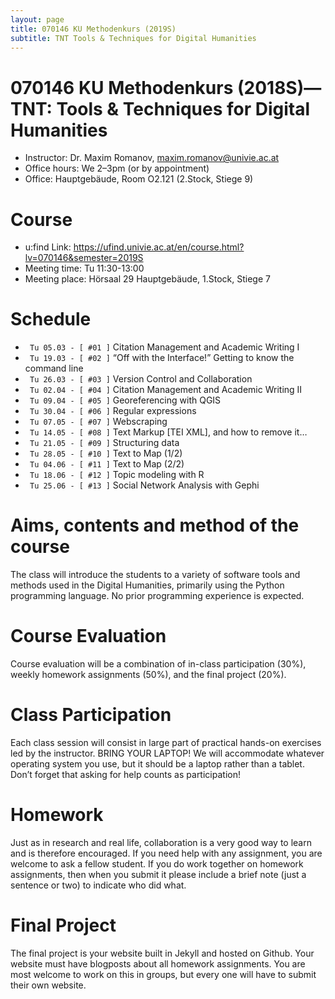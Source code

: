 ```yaml
---
layout: page
title: 070146 KU Methodenkurs (2019S)
subtitle: TNT Tools & Techniques for Digital Humanities
---
```


# 070146 KU Methodenkurs (2018S)—TNT: Tools & Techniques for Digital Humanities

* Instructor: Dr. Maxim Romanov, [maxim.romanov@univie.ac.at](maxim.romanov@univie.ac.at)
* Office hours: We 2–3pm (or by appointment)
* Office: Hauptgebäude, Room O2.121 (2.Stock, Stiege 9)

# Course

* u:find Link: <https://ufind.univie.ac.at/en/course.html?lv=070146&semester=2019S>
* Meeting time: Tu 11:30-13:00
* Meeting place: Hörsaal 29 Hauptgebäude, 1.Stock, Stiege 7

# Schedule

- ` Tu 05.03 - [ #01 ]` Citation Management and Academic Writing I
- ` Tu 19.03 - [ #02 ]` “Off with the Interface!” Getting to know the command line
- ` Tu 26.03 - [ #03 ]` Version Control and Collaboration
- ` Tu 02.04 - [ #04 ]` Citation Management and Academic Writing II
- ` Tu 09.04 - [ #05 ]` Georeferencing with QGIS
- ` Tu 30.04 - [ #06 ]` Regular expressions
- ` Tu 07.05 - [ #07 ]` Webscraping
- ` Tu 14.05 - [ #08 ]` Text Markup [TEI XML], and how to remove it…
- ` Tu 21.05 - [ #09 ]` Structuring data
- ` Tu 28.05 - [ #10 ]` Text to Map (1/2)
- ` Tu 04.06 - [ #11 ]` Text to Map (2/2)
- ` Tu 18.06 - [ #12 ]` Topic modeling with R
- ` Tu 25.06 - [ #13 ]` Social Network Analysis with Gephi

# Aims, contents and method of the course

The class will introduce the students to a variety of software tools and methods used in the Digital Humanities, primarily using the Python programming language. No prior programming experience is expected.

# Course Evaluation 

Course evaluation will be a combination of in-class participation (30%), weekly homework assignments (50%), and the final project (20%). 

# Class Participation

Each class session will consist in large part of practical hands-on exercises led by the instructor. BRING YOUR LAPTOP! We will accommodate whatever operating system you use, but it should be a laptop rather than a tablet. Don’t forget that asking for help counts as participation!

# Homework

Just as in research and real life, collaboration is a very good way to learn and is therefore encouraged. If you need help with any assignment, you are welcome to ask a fellow student. If you do work together on homework assignments, then when you submit it please include a brief note (just a sentence or two) to indicate who did what.

# Final Project

The final project is your website built in Jekyll and hosted on Github. Your website must have blogposts about all homework assignments. You are most welcome to work on this in groups, but every one will have to submit their own website.
